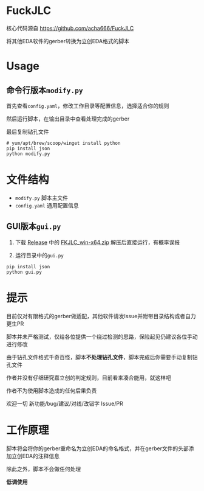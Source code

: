 ﻿# FuckJLC

核心代码源自 https://github.com/acha666/FuckJLC

将其他EDA软件的gerber转换为立创EDA格式的脚本

# Usage

## 命令行版本`modify.py`

首先查看`config.yaml`，修改工作目录等配置信息，选择适合你的规则

然后运行脚本，在输出目录中查看处理完成的gerber

最后复制钻孔文件

``` shell
# yum/apt/brew/scoop/winget install python
pip install json
python modify.py
```

# 文件结构

* `modify.py` 脚本主文件
* `config.yaml` 通用配置信息

## GUI版本`gui.py`

1. 下载 [Release](https://github.com/wc7086/fuckself/releases) 中的 [FKJLC_win-x64.zip](https://github.com/wc7086/fuckself/releases/download/v0.1.0/FKJLC_win-x64.zip) 解压后直接运行，有概率误报

2. 运行目录中的`gui.py`

```shell
pip install json
python gui.py
```



# 提示

目前仅对有限格式的gerber做适配，其他软件请发Issue并附带目录结构或者自力更生PR

脚本并未严格测试，仅给各位提供一个绕过检测的思路，保险起见仍建议各位手动进行修改

由于钻孔文件格式千奇百怪，脚本**不处理钻孔文件**，脚本完成后你需要手动复制钻孔文件

作者并没有仔细研究嘉立创的判定规则，目前看来凑合能用，就这样吧

作者不为使用脚本造成的任何后果负责

欢迎一切 新功能/bug/建议/对线/改错字 Issue/PR

# 工作原理

脚本将会将你的gerber重命名为立创EDA的命名格式，并在gerber文件的头部添加立创EDA的注释信息

除此之外，脚本不会做任何处理

**低调使用**
